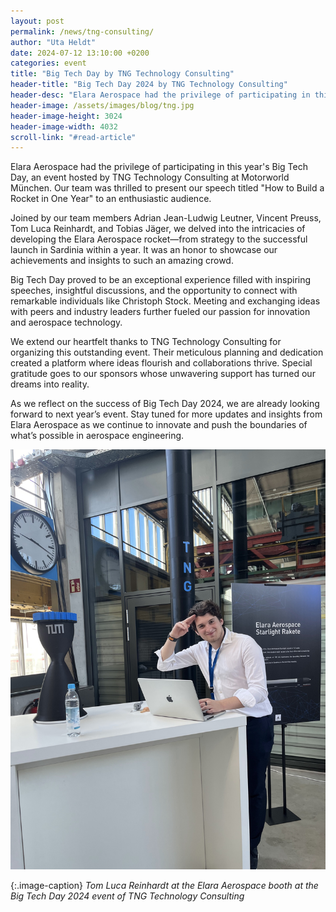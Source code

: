 ```yaml
---
layout: post
permalink: /news/tng-consulting/
author: "Uta Heldt"
date: 2024-07-12 13:10:00 +0200
categories: event
title: "Big Tech Day by TNG Technology Consulting"
header-title: "Big Tech Day 2024 by TNG Technology Consulting"
header-desc: "Elara Aerospace had the privilege of participating in this year's Big Tech Day, an event hosted by TNG Technology Consulting at Motorworld München. Our team was thrilled to present our speech titled 'How to Build a Rocket in One Year' to an enthusiastic audience."
header-image: /assets/images/blog/tng.jpg
header-image-height: 3024
header-image-width: 4032
scroll-link: "#read-article"
---
```


Elara Aerospace had the privilege of participating in this year's Big Tech Day, an event hosted by TNG Technology Consulting at Motorworld München. Our team was thrilled to present our speech titled "How to Build a Rocket in One Year" to an enthusiastic audience.

Joined by our team members Adrian Jean-Ludwig Leutner, Vincent Preuss, Tom Luca Reinhardt, and Tobias Jäger, we delved into the intricacies of developing the Elara Aerospace rocket—from strategy to the successful launch in Sardinia within a year. It was an honor to showcase our achievements and insights to such an amazing crowd.

Big Tech Day proved to be an exceptional experience filled with inspiring speeches, insightful discussions, and the opportunity to connect with remarkable individuals like Christoph Stock. Meeting and exchanging ideas with peers and industry leaders further fueled our passion for innovation and aerospace technology.

We extend our heartfelt thanks to TNG Technology Consulting for organizing this outstanding event. Their meticulous planning and dedication created a platform where ideas flourish and collaborations thrive. Special gratitude goes to our sponsors whose unwavering support has turned our dreams into reality.

As we reflect on the success of Big Tech Day 2024, we are already looking forward to next year’s event. Stay tuned for more updates and insights from Elara Aerospace as we continue to innovate and push the boundaries of what’s possible in aerospace engineering.

![Highlights at the MMK event](/assets/images/blog/tng-stand.jpg)

{:.image-caption}
*Tom Luca Reinhardt at the Elara Aerospace booth at the Big Tech Day 2024 event of TNG Technology Consulting*

